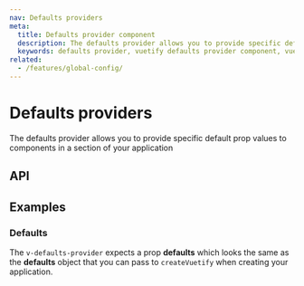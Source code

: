 ```yaml
---
nav: Defaults providers
meta:
  title: Defaults provider component
  description: The defaults provider allows you to provide specific default prop values to components in a section of your application
  keywords: defaults provider, vuetify defaults provider component, vue defaults provider component
related:
  - /features/global-config/
---
```


# Defaults providers

The defaults provider allows you to provide specific default prop values to components in a section of your application

## API

<api-inline />

## Examples

### Defaults

The `v-defaults-provider` expects a prop **defaults** which looks the same as the **defaults** object that you can pass to `createVuetify` when creating your application.

<example file="v-defaults-provider/prop-defaults" />

